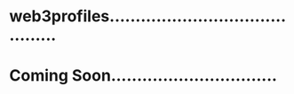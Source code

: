 # web3profiles...........................................
# Coming Soon................................
